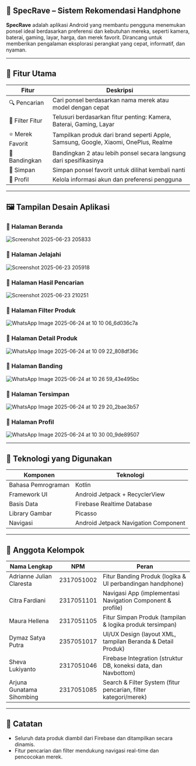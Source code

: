 ## 📱 SpecRave – Sistem Rekomendasi Handphone

**SpecRave** adalah aplikasi Android yang membantu pengguna menemukan ponsel ideal berdasarkan preferensi dan kebutuhan mereka, seperti kamera, baterai, gaming, layar, harga, dan merek favorit. Dirancang untuk memberikan pengalaman eksplorasi perangkat yang cepat, informatif, dan nyaman.

-----------------------------------------------------------------------------------------------------------------------------------------------------------------------

## 🎯 Fitur Utama

| Fitur             | Deskripsi                                                                           |
| ----------------- | ----------------------------------------------------------------------------------- |
| 🔍 Pencarian      | Cari ponsel berdasarkan nama merek atau model dengan cepat                          |
| 🎯 Filter Fitur   | Telusuri berdasarkan fitur penting: Kamera, Baterai, Gaming, Layar                  |
| ⭐ Merek Favorit  | Tampilkan produk dari brand seperti Apple, Samsung, Google, Xiaomi, OnePlus, Realme |
| 🤝 Bandingkan     | Bandingkan 2 atau lebih ponsel secara langsung dari spesifikasinya                  |
| 💾 Simpan         | Simpan ponsel favorit untuk dilihat kembali nanti                                   |
| 👤 Profil         | Kelola informasi akun dan preferensi pengguna                                       |

------------------------------------------------------------------------------------

## 🖼️ Tampilan Desain Aplikasi

### 🔹 Halaman Beranda
![Screenshot 2025-06-23 205833](https://github.com/user-attachments/assets/cf3e3711-d57e-48dc-9bb0-926e54805dae)


### 🔹 Halaman Jelajahi
![Screenshot 2025-06-23 205918](https://github.com/user-attachments/assets/0d49f984-ec13-45ce-9430-00a841307d69)


### 🔹 Halaman Hasil Pencarian
![Screenshot 2025-06-23 210251](https://github.com/user-attachments/assets/375866f1-f8af-4170-a0c2-670410f6bd0b)


### 🔹 Halaman Filter Produk
![WhatsApp Image 2025-06-24 at 10 10 06_6d036c7a](https://github.com/user-attachments/assets/0096142b-059e-44d2-9a16-470d70a07a8f)


### 🔹 Halaman Detail Produk
![WhatsApp Image 2025-06-24 at 10 09 22_808df36c](https://github.com/user-attachments/assets/ab7b58ac-8c2e-494c-9a05-0681aa60982a)


### 🔹 Halaman Banding
![WhatsApp Image 2025-06-24 at 10 26 59_43e495bc](https://github.com/user-attachments/assets/723cc178-09f1-486e-81bb-242d8f3580c1)


### 🔹 Halaman Tersimpan
![WhatsApp Image 2025-06-24 at 10 29 20_2bae3b57](https://github.com/user-attachments/assets/ae509231-c291-47c6-b365-738289679440)


### 🔹 Halaman Profil
![WhatsApp Image 2025-06-24 at 10 30 00_9de89507](https://github.com/user-attachments/assets/c660d78e-4394-4e50-ab5a-d7b7ab82ce75)


------------------------------------------------------------------------------------

## 🧪 Teknologi yang Digunakan

| Komponen              | Teknologi                                 |
|-----------------------|-------------------------------------------|
| Bahasa Pemrograman    | Kotlin                                    |
| Framework UI          | Android Jetpack + RecyclerView            |
| Basis Data            | Firebase Realtime Database                |
| Library Gambar        | Picasso                                   |
| Navigasi              | Android Jetpack Navigation Component      |

-----------------------------------------------------------------------------------------------------------------------------------------------------------------------

## 👥 Anggota Kelompok

| Nama Lengkap                | NPM        | Peran                                                                               |
| --------------------------- | ---------- | ----------------------------------------------------------------------------------- |
| Adrianne Julian Claresta    | 2317051002 | Fitur Banding Produk (logika & UI perbandingan handphone)                           |
| Citra Fardiani              | 2317051101 | Navigasi App (implementasi Navigation Component & profile)                          |
| Maura Hellena               | 2317051105 | Fitur Simpan Produk (tampilan & logika produk tersimpan)                            |
| Dymaz Satya Putra           | 2357051017 | UI/UX Design (layout XML, tampilan Beranda & Detail Produk)                         |
| Sheva Lukiyanto             | 2317051046 | Firebase Integration (struktur DB, koneksi data, dan Navbottom) |
| Arjuna Gunatama Sihombing   | 2317051085 | Search & Filter System (fitur pencarian, filter kategori/merek)                     |

-----------------------------------------------------------------------------------------------------------------------------------------------------------------------


## 📌 Catatan

* Seluruh data produk diambil dari Firebase dan ditampilkan secara dinamis.
* Fitur pencarian dan filter mendukung navigasi real-time dan pencocokan merek.
